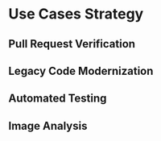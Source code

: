 # Use Cases Strategy

## Pull Request Verification

## Legacy Code Modernization

## Automated Testing

## Image Analysis